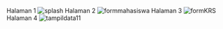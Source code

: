 Halaman 1
![splash](https://github.com/user-attachments/assets/0570d721-b33d-4374-8e4f-293c0eb2d114)
Halaman 2
![formmahasiswa](https://github.com/user-attachments/assets/893f6dac-c358-4ddb-b90d-637680e6c3d1)
Halaman 3
![formKRS](https://github.com/user-attachments/assets/97047afb-bf1e-4d63-9fe3-fe1290b27c00)
Halaman 4
![tampildata11](https://github.com/user-attachments/assets/bbb10b62-0774-4784-b341-27c3fdb51eb3)
